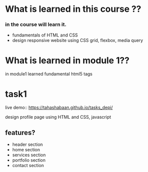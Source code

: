 # What is learned in this course ??  
 ### in the course will learn it.
  - fundamentals of HTML and CSS
  - design responsive website using CSS grid, flexbox, media query

# What is learned in module 1??
  in module1 learned fundamental html5 tags


# task1  
 live demo:: https://tahashabaan.github.io/tasks_depi/
 
 design profile page using HTML and CSS, javascript
  ## features?
  - header section
- home section
- services section  
- portfolio section
- contact section
  
  
